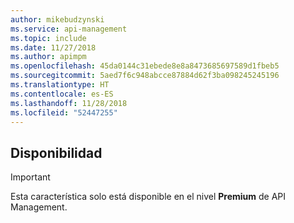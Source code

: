 ```yaml
---
author: mikebudzynski
ms.service: api-management
ms.topic: include
ms.date: 11/27/2018
ms.author: apimpm
ms.openlocfilehash: 45da0144c31ebede8e8a8473685697589d1fbeb5
ms.sourcegitcommit: 5aed7f6c948abcce87884d62f3ba098245245196
ms.translationtype: HT
ms.contentlocale: es-ES
ms.lasthandoff: 11/28/2018
ms.locfileid: "52447255"
---
```

## <a name="availability"></a>Disponibilidad

> [!IMPORTANT]
> Esta característica solo está disponible en el nivel **Premium** de API Management.
